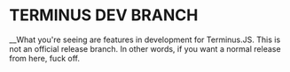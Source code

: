 # TERMINUS DEV BRANCH
__What you're seeing are features in development for Terminus.JS. This is not an official release branch. In other words, if you want a normal release from here, fuck off.
